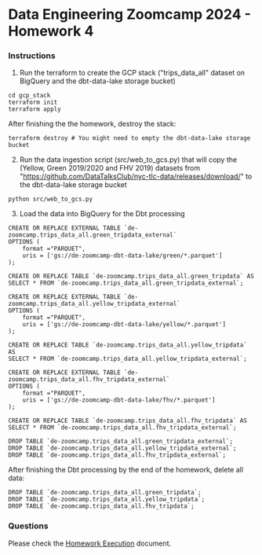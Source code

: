 # Data Engineering Zoomcamp 2024 - Homework 4

### Instructions

1. Run the terraform to create the GCP stack ("trips_data_all" dataset on BigQuery and the dbt-data-lake storage bucket)

```console
cd gcp_stack
terraform init
terraform apply
```

After finishing the the homework, destroy the stack:

```console
terraform destroy # You might need to empty the dbt-data-lake storage bucket
```

2. Run the data ingestion script (src/web_to_gcs.py) that will copy the (Yellow, Green 2019/2020 and FHV 2019) datasets from "https://github.com/DataTalksClub/nyc-tlc-data/releases/download/" to the dbt-data-lake storage bucket

```console
python src/web_to_gcs.py
```

3. Load the data into BigQuery for the Dbt processing

```console
CREATE OR REPLACE EXTERNAL TABLE `de-zoomcamp.trips_data_all.green_tripdata_external`
OPTIONS (
    format ="PARQUET",
    uris = ['gs://de-zoomcamp-dbt-data-lake/green/*.parquet']
);

CREATE OR REPLACE TABLE `de-zoomcamp.trips_data_all.green_tripdata` AS 
SELECT * FROM `de-zoomcamp.trips_data_all.green_tripdata_external`;

CREATE OR REPLACE EXTERNAL TABLE `de-zoomcamp.trips_data_all.yellow_tripdata_external`
OPTIONS (
    format ="PARQUET",
    uris = ['gs://de-zoomcamp-dbt-data-lake/yellow/*.parquet']
);

CREATE OR REPLACE TABLE `de-zoomcamp.trips_data_all.yellow_tripdata` AS 
SELECT * FROM `de-zoomcamp.trips_data_all.yellow_tripdata_external`;

CREATE OR REPLACE EXTERNAL TABLE `de-zoomcamp.trips_data_all.fhv_tripdata_external`
OPTIONS (
    format ="PARQUET",
    uris = ['gs://de-zoomcamp-dbt-data-lake/fhv/*.parquet']
);

CREATE OR REPLACE TABLE `de-zoomcamp.trips_data_all.fhv_tripdata` AS 
SELECT * FROM `de-zoomcamp.trips_data_all.fhv_tripdata_external`;

DROP TABLE `de-zoomcamp.trips_data_all.green_tripdata_external`;
DROP TABLE `de-zoomcamp.trips_data_all.yellow_tripdata_external`;
DROP TABLE `de-zoomcamp.trips_data_all.fhv_tripdata_external`;
```

After finishing the Dbt processing by the end of the homework, delete all data:

```console
DROP TABLE `de-zoomcamp.trips_data_all.green_tripdata`;
DROP TABLE `de-zoomcamp.trips_data_all.yellow_tripdata`;
DROP TABLE `de-zoomcamp.trips_data_all.fhv_tripdata`;
```

### Questions  
Please check the [Homework Execution](./homework_execution.md) document.
